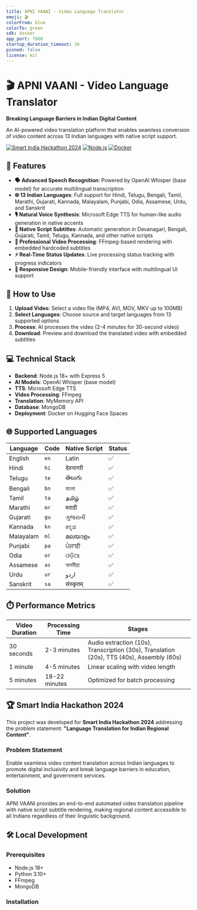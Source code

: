 ```yaml
---
title: APNI VAANI - Video Language Translator
emoji: 🎬
colorFrom: blue
colorTo: green
sdk: docker
app_port: 7860
startup_duration_timeout: 1h
pinned: false
license: mit
---
```



# 🎬 APNI VAANI - Video Language Translator

**Breaking Language Barriers in Indian Digital Content**

An AI-powered video translation platform that enables seamless conversion of video content across 13 Indian languages with native script support.

[![Smart India Hackathon 2024](https://img.shields.io/badge/SIH-2024-orange)](https://sih.gov.in/)
[![Node.js](https://img.shields.io/badge/Node.js-18+-green)](https://nodejs.org/)
[![Docker](https://img.shields.io/badge/Docker-Enabled-blue)](https://www.docker.com/)

## 🌟 Features

- **🗣️ Advanced Speech Recognition**: Powered by OpenAI Whisper (base model) for accurate multilingual transcription
- **🌐 13 Indian Languages**: Full support for Hindi, Telugu, Bengali, Tamil, Marathi, Gujarati, Kannada, Malayalam, Punjabi, Odia, Assamese, Urdu, and Sanskrit
- **🎙️ Natural Voice Synthesis**: Microsoft Edge TTS for human-like audio generation in native accents
- **📝 Native Script Subtitles**: Automatic generation in Devanagari, Bengali, Gujarati, Tamil, Telugu, Kannada, and other native scripts
- **🎥 Professional Video Processing**: FFmpeg-based rendering with embedded hardcoded subtitles
- **⚡ Real-Time Status Updates**: Live processing status tracking with progress indicators
- **📱 Responsive Design**: Mobile-friendly interface with multilingual UI support

## 🚀 How to Use

1. **Upload Video**: Select a video file (MP4, AVI, MOV, MKV up to 100MB)
2. **Select Languages**: Choose source and target languages from 13 supported options
3. **Process**: AI processes the video (2-4 minutes for 30-second video)
4. **Download**: Preview and download the translated video with embedded subtitles

## 💻 Technical Stack

- **Backend**: Node.js 18+ with Express 5
- **AI Models**: OpenAI Whisper (base model)
- **TTS**: Microsoft Edge TTS
- **Video Processing**: FFmpeg
- **Translation**: MyMemory API
- **Database**: MongoDB
- **Deployment**: Docker on Hugging Face Spaces

## 🌐 Supported Languages

| Language | Code | Native Script | Status |
|----------|------|---------------|--------|
| English | `en` | Latin | ✅ |
| Hindi | `hi` | देवनागरी | ✅ |
| Telugu | `te` | తెలుగు | ✅ |
| Bengali | `bn` | বাংলা | ✅ |
| Tamil | `ta` | தமிழ் | ✅ |
| Marathi | `mr` | मराठी | ✅ |
| Gujarati | `gu` | ગુજરાતી | ✅ |
| Kannada | `kn` | ಕನ್ನಡ | ✅ |
| Malayalam | `ml` | മലയാളം | ✅ |
| Punjabi | `pa` | ਪੰਜਾਬੀ | ✅ |
| Odia | `or` | ଓଡ଼ିଆ | ✅ |
| Assamese | `as` | অসমীয়া | ✅ |
| Urdu | `ur` | اردو | ✅ |
| Sanskrit | `sa` | संस्कृतम् | ✅ |

## ⏱️ Performance Metrics

| Video Duration | Processing Time | Stages |
|---------------|-----------------|---------|
| 30 seconds | 2-3 minutes | Audio extraction (10s), Transcription (30s), Translation (20s), TTS (40s), Assembly (60s) |
| 1 minute | 4-5 minutes | Linear scaling with video length |
| 5 minutes | 18-22 minutes | Optimized for batch processing |

## 🏆 Smart India Hackathon 2024

This project was developed for **Smart India Hackathon 2024** addressing the problem statement: **"Language Translation for Indian Regional Content"**.

### Problem Statement
Enable seamless video content translation across Indian languages to promote digital inclusivity and break language barriers in education, entertainment, and government services.

### Solution
APNI VAANI provides an end-to-end automated video translation pipeline with native script subtitle rendering, making regional content accessible to all Indians regardless of their linguistic background.

## 🛠️ Local Development

### Prerequisites
- Node.js 18+
- Python 3.10+
- FFmpeg
- MongoDB

### Installation

